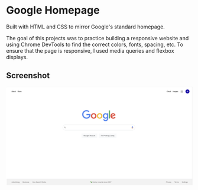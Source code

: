 # Google Homepage 

Built with HTML and CSS to mirror Google's standard homepage. 

The goal of this projects was to practice building a responsive website and  using Chrome DevTools to find the correct colors, fonts, spacing, etc. To ensure that the page is responsive, I used media queries and flexbox displays. 

## Screenshot

<img ref='screenshot of my Google homepage clone' src='images/google-clone-screenshot.png' />